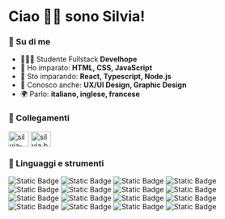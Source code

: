 <h1 align="left">Ciao 👋🏻 sono Silvia!</h1>

<h3 align="left">📝 Su di me</h3>

- 👩🏻‍💻 Studente Fullstack **Develhope**
- 👾 Ho imparato: **HTML, CSS, JavaScript**
- 🌷 Sto imparando: **React, Typescript, Node.js**
- 💎 Conosco anche: **UX/UI Design, Graphic Design**
- 🌍 Parlo: **italiano, inglese, francese**

<h3 align="left">🚀 Collegamenti</h3>
<p align="left">
<a href="https://linkedin.com/in/silvia-baffi" target="blank"><img align="center" src="https://raw.githubusercontent.com/rahuldkjain/github-profile-readme-generator/master/src/images/icons/Social/linked-in-alt.svg" alt="silvia-baffi" height="30" width="40" /></a>
 <a href="https://instagram.com/silvia.baffi" target="blank"><img align="center" src="https://raw.githubusercontent.com/rahuldkjain/github-profile-readme-generator/master/src/images/icons/Social/instagram.svg" alt="silvia.baffi" height="30" width="40" /></a>
</p>

<h3 align="left">🔬 Linguaggi e strumenti</h3>
<p align="left"> <img alt="Static Badge" src="https://img.shields.io/badge/HTML5-badge?style=for-the-badge&logo=html5&logoColor=white&color=%23E34F26">
 <img alt="Static Badge" src="https://img.shields.io/badge/css3-badge?style=for-the-badge&logo=css3&logoColor=white&color=%231572B6">
 <img alt="Static Badge" src="https://img.shields.io/badge/JavaScript-badge?style=for-the-badge&logo=javascript&logoColor=white&logoSize=auto&color=%23F7DF1E">
 <img alt="Static Badge" src="https://img.shields.io/badge/react-badge?style=for-the-badge&logo=react&logoColor=white&color=%2361DAFB">
 <img alt="Static Badge" src="https://img.shields.io/badge/typescript-badge?style=for-the-badge&logo=typescript&logoColor=white&color=%233178C6">
 <img alt="Static Badge" src="https://img.shields.io/badge/node.js-badge?style=for-the-badge&logo=nodedotjs&logoColor=white&color=%235FA04E">
 <img alt="Static Badge" src="https://img.shields.io/badge/git-badge?style=for-the-badge&logo=git&logoColor=white&color=%23F05032">
 <img alt="Static Badge" src="https://img.shields.io/badge/NPM-badge?style=for-the-badge&logo=npm&color=%23CB3837">
 <img alt="Static Badge" src="https://img.shields.io/badge/eslint-badge?style=for-the-badge&logo=eslint&color=%234B32C3">
<img alt="Static Badge" src="https://img.shields.io/badge/prettier-badge?style=for-the-badge&logo=prettier&logoColor=white&color=%23F7B93E">
  <img alt="Static Badge" src="https://img.shields.io/badge/github-badge?style=for-the-badge&logo=github&color=%23181717">
 <img alt="Static Badge" src="https://img.shields.io/badge/figma-badge?style=for-the-badge&logo=figma&logoColor=white&color=%239633ff"> 
<img alt="Static Badge" src="https://img.shields.io/badge/ADOBE_PHOTOSHOP-white?style=for-the-badge&color=%232fa8ff">
<img alt="Static Badge" src="https://img.shields.io/badge/ADOBE_ILLUSTRATOR-white?style=for-the-badge&color=%23fe9b02">
<img alt="Static Badge" src="https://img.shields.io/badge/ADOBE_INDESIGN-white?style=for-the-badge&color=%23e94869">
 <img alt="Static Badge" src="https://img.shields.io/badge/canva-badge?style=for-the-badge&logo=canva&logoColor=white&logoSize=auto&color=%2300C4CC">
</p>
